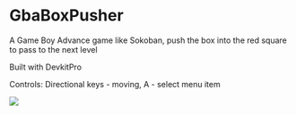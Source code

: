 # GbaBoxPusher
A Game Boy Advance game like Sokoban, push the box into the red square to pass to the next level

Built with DevkitPro

Controls: 
Directional keys - moving,
A - select menu item

![](https://media.giphy.com/media/hTKsJogXKVHE5hfd1G/giphy.gif)
